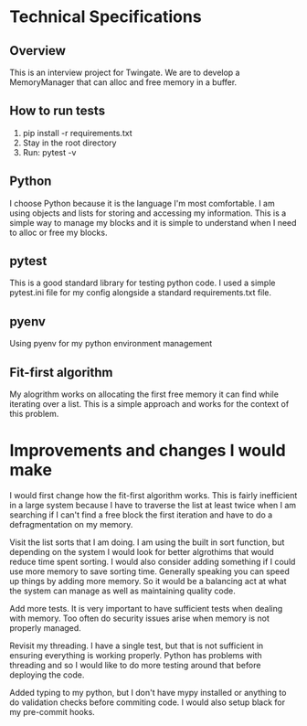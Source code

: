 # Technical Specifications

## Overview
This is an interview project for Twingate. We are to develop a MemoryManager 
that can alloc and free memory in a buffer.


## How to run tests
1. pip install -r requirements.txt
2. Stay in the root directory
3. Run: pytest -v


## Python
I choose Python because it is the language I'm most comfortable. I am using objects and lists
for storing and accessing my information. This is a simple way to manage my blocks 
and it is simple to understand when I need to alloc or free my blocks. 


## pytest
This is a good standard library for testing python code. I used a simple pytest.ini file for my config
alongside a standard requirements.txt file.


## pyenv
Using pyenv for my python environment management


## Fit-first algorithm
My alogrithm works on allocating the first free memory it can find while iterating over a list. This is a simple
approach and works for the context of this problem. 


# Improvements and changes I would make
I would first change how the fit-first algorithm works. This is fairly inefficient in a large system
because I have to traverse the list at least twice when I am searching if I can't find a free block the 
first iteration and have to do a defragmentation on my memory.

Visit the list sorts that I am doing. I am using the built in sort function, but depending
on the system I would look for better algrothims that would reduce time spent sorting. I would also 
consider adding something if I could use more memory to save sorting time. Generally speaking you can speed up 
things by adding more memory. So it would be a balancing act at what the system can manage as well as 
maintaining quality code.

Add more tests. It is very important to have sufficient tests when dealing with memory.
Too often do security issues arise when memory is not properly managed.

Revisit my threading. I have a single test, but that is not sufficient in ensuring
everything is working properly. Python has problems with threading and so I would like to do more testing
around that before deploying the code.

Added typing to my python, but I don't have mypy installed or anything to do validation checks before commiting code.
I would also setup black for my pre-commit hooks.

